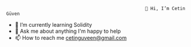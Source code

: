                                                         👋 Hi, I’m Cetin Güven
- 🌱 I’m currently learning Solidity 
- 💬 Ask me about anything I'm happy to help
- 📫 How to reach me cetinguveen@gmail.com


